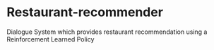 # Restaurant-recommender
Dialogue System which provides restaurant recommendation using a Reinforcement Learned Policy
